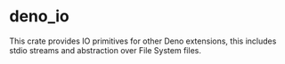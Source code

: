 # deno_io

This crate provides IO primitives for other Deno extensions, this includes stdio
streams and abstraction over File System files.
